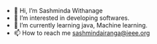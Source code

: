 - 👋 Hi, I’m Sashminda Withanage
- 👀 I’m interested in developing softwares.
- 🌱 I’m currently learning java, Machine learning.
- 📫 How to reach me sashmindairanga@ieee.org

<!---
sasiyaxv/sasiyaxv is a ✨ special ✨ repository because its `README.md` (this file) appears on your GitHub profile.
You can click the Preview link to take a look at your changes.
--->
